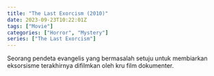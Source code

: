 ```yaml
---
title: "The Last Exorcism (2010)"
date: 2023-09-23T10:22:01Z
tags: ["Movie"]
categories: ["Horror", "Mystery"]
series: ["The Last Exorcism"]
---
```


Seorang pendeta evangelis yang bermasalah setuju untuk membiarkan eksorsisme terakhirnya difilmkan oleh kru film dokumenter.

  <mux-player stream-type="on-demand"
  src="https://kp3d-my.sharepoint.com/personal/ryoo_kp3d_onmicrosoft_com/_layouts/15/download.aspx?share=EYGIXHrloXxEkz7y9CPbkuIBJJSVEUHb5Lm3f_kXcBVcCg" metadata-video-title="The Last Exorcism (2010)" prefer-playback="mse" controls>
  </mux-player>
  
  
  <script src="https://cdn.jsdelivr.net/npm/@mux/mux-player"></script>
  
   <script id="22Wb6US700xSGj3l2D9BzHtIwDhULBDEpXMKS6cib1Zg" type="application/ld+json">
 {
  "@context": "https://schema.org/",
  "@type": "VideoObject",
  "name": "The Last Exorcism (2010)",
  "contentUrl": "https://stream.mux.com/22Wb6US700xSGj3l2D9BzHtIwDhULBDEpXMKS6cib1Zg.m3u8",
  "thumbnailUrl": "https://www.themoviedb.org/t/p/original/y7LfKrK0t8QsRakqTuvzQcnFkpt.jpg?width=314&fit_mode=preserve&time=25",
  "uploadDate": "2023-09-23T10:22:01Z",
}

</script>